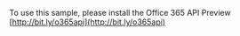 To use this sample, please install the Office 365 API Preview [http://bit.ly/o365api](http://bit.ly/o365api)